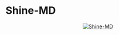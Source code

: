 # Shine-MD
<p align="center">
<a href="#"><img title="Shine-MD" src="https://img.shields.io/badge/Shine-MD?colorA=%23ff0000&colorB=%23017e40&style=for-the-badge"></a>
</p>
